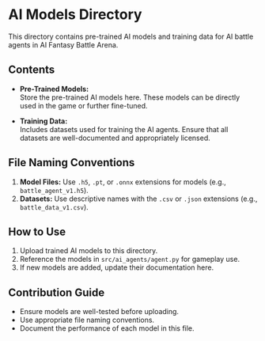 # AI Models Directory

This directory contains pre-trained AI models and training data for AI battle agents in AI Fantasy Battle Arena.

## Contents
- **Pre-Trained Models:**  
  Store the pre-trained AI models here. These models can be directly used in the game or further fine-tuned.
  
- **Training Data:**  
  Includes datasets used for training the AI agents. Ensure that all datasets are well-documented and appropriately licensed.

## File Naming Conventions
1. **Model Files:** Use `.h5`, `.pt`, or `.onnx` extensions for models (e.g., `battle_agent_v1.h5`).
2. **Datasets:** Use descriptive names with the `.csv` or `.json` extensions (e.g., `battle_data_v1.csv`).

## How to Use
1. Upload trained AI models to this directory.
2. Reference the models in `src/ai_agents/agent.py` for gameplay use.
3. If new models are added, update their documentation here.

## Contribution Guide
- Ensure models are well-tested before uploading.
- Use appropriate file naming conventions.
- Document the performance of each model in this file.
